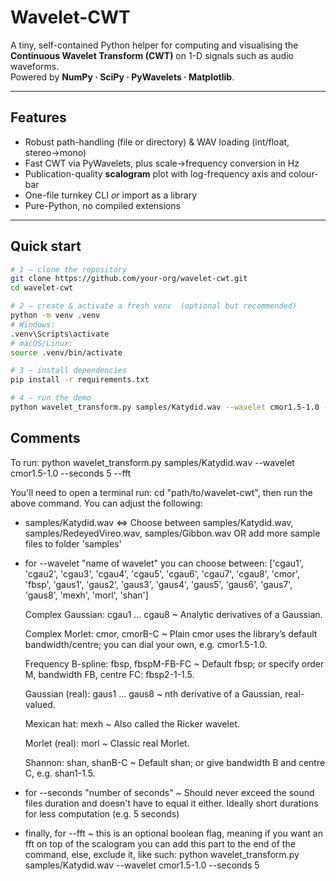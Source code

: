 # Wavelet-CWT

A tiny, self-contained Python helper for computing and visualising the **Continuous Wavelet Transform (CWT)** on 1-D signals such as audio waveforms.  
Powered by **NumPy · SciPy · PyWavelets · Matplotlib**.

---

## Features

- Robust path-handling (file or directory) & WAV loading (int/float, stereo→mono)
- Fast CWT via PyWavelets, plus scale→frequency conversion in Hz
- Publication-quality **scalogram** plot with log-frequency axis and colour-bar
- One-file turnkey CLI _or_ import as a library
- Pure-Python, no compiled extensions

---

## Quick start

```bash
# 1 – clone the repository
git clone https://github.com/your-org/wavelet-cwt.git
cd wavelet-cwt

# 2 – create & activate a fresh venv  (optional but recommended)
python -m venv .venv
# Windows:
.venv\Scripts\activate
# macOS/Linux:
source .venv/bin/activate

# 3 – install dependencies
pip install -r requirements.txt

# 4 – run the demo
python wavelet_transform.py samples/Katydid.wav --wavelet cmor1.5-1.0 --seconds 5 --fft
```

## Comments

To run:
python wavelet_transform.py samples/Katydid.wav --wavelet cmor1.5-1.0 --seconds 5 --fft

You'll need to open a terminal run: cd "path/to/wavelet-cwt", then run the above command.
You can adjust the following:

- samples/Katydid.wav <=> Choose between samples/Katydid.wav, samples/RedeyedVireo.wav, samples/Gibbon.wav
  OR add more sample files to folder 'samples'

- for --wavelet "name of wavelet" you can choose between:
  ['cgau1', 'cgau2', 'cgau3', 'cgau4', 'cgau5',
  'cgau6', 'cgau7', 'cgau8', 'cmor', 'fbsp',
  'gaus1', 'gaus2', 'gaus3', 'gaus4', 'gaus5',
  'gaus6', 'gaus7', 'gaus8', 'mexh', 'morl', 'shan']

  Complex Gaussian:
  cgau1 … cgau8 ~ Analytic derivatives of a Gaussian.

  Complex Morlet:
  cmor, cmorB-C ~ Plain cmor uses the library’s default bandwidth/centre;
  you can dial your own, e.g. cmor1.5-1.0.

  Frequency B-spline:
  fbsp, fbspM-FB-FC ~ Default fbsp; or specify order M, bandwidth FB, centre FC: fbsp2-1-1.5.

  Gaussian (real):
  gaus1 … gaus8 ~ nth derivative of a Gaussian, real-valued.

  Mexican hat:
  mexh ~ Also called the Ricker wavelet.

  Morlet (real):
  morl ~ Classic real Morlet.

  Shannon:
  shan, shanB-C ~ Default shan; or give bandwidth B and centre C, e.g. shan1-1.5.

- for --seconds "number of seconds" ~ Should never exceed the sound files duration and doesn't have
  to equal it either. Ideally short durations for less computation (e.g. 5 seconds)

- finally, for --fft ~ this is an optional boolean flag, meaning if you want an fft on top of
  the scalogram you can add this part to the end of the command, else, exclude it, like such:
  python wavelet_transform.py samples/Katydid.wav --wavelet cmor1.5-1.0 --seconds 5
